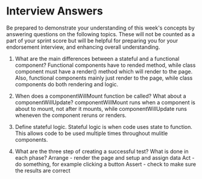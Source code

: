 # Interview Answers
Be prepared to demonstrate your understanding of this week's concepts by answering questions on the following topics. These will not be counted as a part of your sprint score but will be helpful for preparing you for your endorsement interview, and enhancing overall understanding.

1. What are the main differences between a stateful and a functional component?
    Functional components have to rended method, while class component must have a render() method which will render to the page. Also, functional components mainly just render to the page, while class components do both rendering and logic.

2. When does a componentWillMount function be called? What about a componentWillUpdate?
    componentWillMount runs when a component is about to mount, not after it mounts, while componentWillUpdate runs wheneven the component reruns or renders.

3. Define stateful logic.
    Stateful logic is when code uses state to function. This allows code to be used multiple times throughout mulitle components.

4. What are the three step of creating a successful test? What is done in each phase?
    Arrange - render the page and setup and assign data
    Act     - do something, for example clicking a button
    Assert  - check to make sure the results are correct
